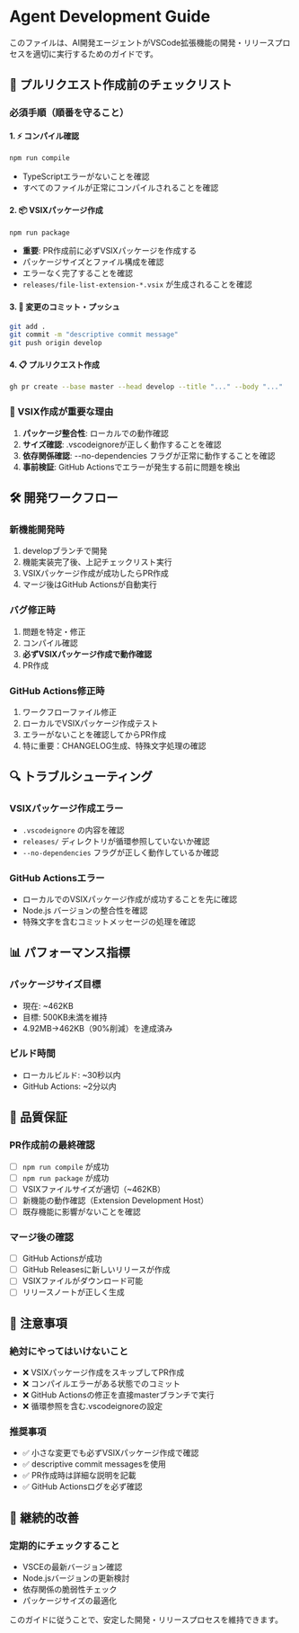 # Agent Development Guide

このファイルは、AI開発エージェントがVSCode拡張機能の開発・リリースプロセスを適切に実行するためのガイドです。

## 🚀 プルリクエスト作成前のチェックリスト

### 必須手順（順番を守ること）

#### 1. ⚡ コンパイル確認
```bash
npm run compile
```
- TypeScriptエラーがないことを確認
- すべてのファイルが正常にコンパイルされることを確認

#### 2. 📦 VSIXパッケージ作成
```bash
npm run package
```
- **重要**: PR作成前に必ずVSIXパッケージを作成する
- パッケージサイズとファイル構成を確認
- エラーなく完了することを確認
- `releases/file-list-extension-*.vsix` が生成されることを確認

#### 3. 🔄 変更のコミット・プッシュ
```bash
git add .
git commit -m "descriptive commit message"
git push origin develop
```

#### 4. 📋 プルリクエスト作成
```bash
gh pr create --base master --head develop --title "..." --body "..."
```

### 📝 VSIX作成が重要な理由

1. **パッケージ整合性**: ローカルでの動作確認
2. **サイズ確認**: .vscodeignoreが正しく動作することを確認
3. **依存関係確認**: --no-dependencies フラグが正常に動作することを確認
4. **事前検証**: GitHub Actionsでエラーが発生する前に問題を検出

## 🛠️ 開発ワークフロー

### 新機能開発時
1. developブランチで開発
2. 機能実装完了後、上記チェックリスト実行
3. VSIXパッケージ作成が成功したらPR作成
4. マージ後はGitHub Actionsが自動実行

### バグ修正時
1. 問題を特定・修正
2. コンパイル確認
3. **必ずVSIXパッケージ作成で動作確認**
4. PR作成

### GitHub Actions修正時
1. ワークフローファイル修正
2. ローカルでVSIXパッケージ作成テスト
3. エラーがないことを確認してからPR作成
4. 特に重要：CHANGELOG生成、特殊文字処理の確認

## 🔍 トラブルシューティング

### VSIXパッケージ作成エラー
- `.vscodeignore` の内容を確認
- `releases/` ディレクトリが循環参照していないか確認
- `--no-dependencies` フラグが正しく動作しているか確認

### GitHub Actionsエラー
- ローカルでのVSIXパッケージ作成が成功することを先に確認
- Node.js バージョンの整合性を確認
- 特殊文字を含むコミットメッセージの処理を確認

## 📊 パフォーマンス指標

### パッケージサイズ目標
- 現在: ~462KB
- 目標: 500KB未満を維持
- 4.92MB→462KB（90%削減）を達成済み

### ビルド時間
- ローカルビルド: ~30秒以内
- GitHub Actions: ~2分以内

## 🎯 品質保証

### PR作成前の最終確認
- [ ] `npm run compile` が成功
- [ ] `npm run package` が成功
- [ ] VSIXファイルサイズが適切（~462KB）
- [ ] 新機能の動作確認（Extension Development Host）
- [ ] 既存機能に影響がないことを確認

### マージ後の確認
- [ ] GitHub Actionsが成功
- [ ] GitHub Releasesに新しいリリースが作成
- [ ] VSIXファイルがダウンロード可能
- [ ] リリースノートが正しく生成

## 🚨 注意事項

### 絶対にやってはいけないこと
- ❌ VSIXパッケージ作成をスキップしてPR作成
- ❌ コンパイルエラーがある状態でのコミット
- ❌ GitHub Actionsの修正を直接masterブランチで実行
- ❌ 循環参照を含む.vscodeignoreの設定

### 推奨事項
- ✅ 小さな変更でも必ずVSIXパッケージ作成で確認
- ✅ descriptive commit messagesを使用
- ✅ PR作成時は詳細な説明を記載
- ✅ GitHub Actionsログを必ず確認

## 🔄 継続的改善

### 定期的にチェックすること
- VSCEの最新バージョン確認
- Node.jsバージョンの更新検討
- 依存関係の脆弱性チェック
- パッケージサイズの最適化

このガイドに従うことで、安定した開発・リリースプロセスを維持できます。